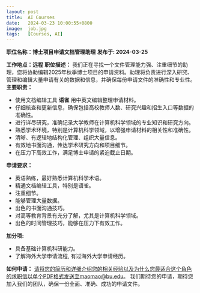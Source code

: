 ```yaml
---
layout: post
title:  AI Courses
date:   2024-03-23 10:00:55+0800
image:  job.jpg
tags:   [Courses, AI]
---
```


**职位名称：博士项目申请文档管理助理**
**发布于: 2024-03-25**

**工作地点：远程**
**职位描述：** 我们正在寻找一个文件管理能力强、注重细节的助理，您将协助编辑2025年秋季博士项目的申请资料。助理将负责进行深入研究、管理和编辑大量申请有关的数据和信息，并确保每份申请文件的准确性和专业性。
**主要职责：**

- 使用文档编辑工具 **语雀** 用中英文编辑整理申请材料。
- 仔细核查和更新信息，确保包括高校教师人数、研究兴趣和招生入口等数据的准确性。
- 进行详尽研究，准确记录大学教师在计算机科学领域的专业知识和研究方向。
- 熟悉学术环境，特别是计算机科学领域，以增强申请材料的相关性和准确性。
- 清晰、有逻辑地结构化管理、组织大量信息。
- 有效地书面沟通，传达学术研究方向和项目细节。
- 在压力下高效工作，满足博士申请的紧迫截止日期。

**申请要求：**

- 英语熟练，最好熟悉计算机科学术语。
- 精通文档编辑工具，特别是语雀。
- 注重细节。
- 能够管理大量数据。
- 出色的书面沟通技巧。
- 对高等教育背景有充分了解，尤其是计算机科学领域。
- 出色的时间管理技巧，能够在压力下有效工作。

**加分项:**

- 具备基础计算机科研能力。
- 了解海外大学申请流程, 有过海外大学申请经历。

**如何申请：** 请将您的简历和详细介绍您的相关经验以及为什么您最适合这个角色的求职信以单个PDF格式发送至maomao@bu.edu。 我们期待您的申请，期待您加入我们的团队，确保一份全面、准确、成功的申请文件。
